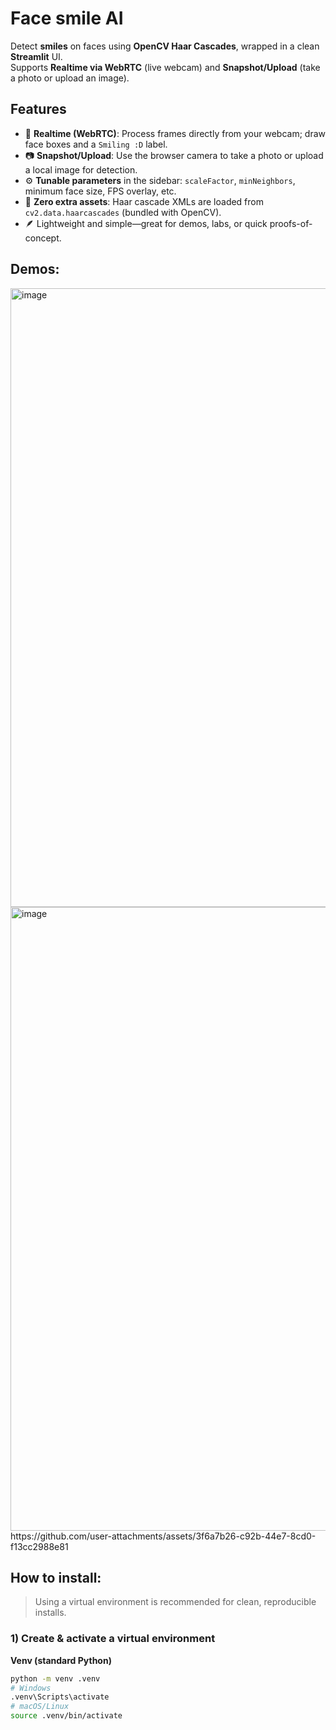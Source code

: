# Face smile AI

Detect **smiles** on faces using **OpenCV Haar Cascades**, wrapped in a clean **Streamlit** UI.  
Supports **Realtime via WebRTC** (live webcam) and **Snapshot/Upload** (take a photo or upload an image).

## Features

- 🔴 **Realtime (WebRTC)**: Process frames directly from your webcam; draw face boxes and a `Smiling :D` label.
- 📷 **Snapshot/Upload**: Use the browser camera to take a photo or upload a local image for detection.
- ⚙️ **Tunable parameters** in the sidebar: `scaleFactor`, `minNeighbors`, minimum face size, FPS overlay, etc.
- 🧱 **Zero extra assets**: Haar cascade XMLs are loaded from `cv2.data.haarcascades` (bundled with OpenCV).
- 🪶 Lightweight and simple—great for demos, labs, or quick proofs-of-concept.

## Demos:

<img width="1919" height="990" alt="image" src="https://github.com/user-attachments/assets/65c6c208-5d6a-4fed-83ac-f00a5ccfb196" />
<img width="1919" height="998" alt="image" src="https://github.com/user-attachments/assets/e980ff72-9216-43c0-af92-b73026276ef0" />
https://github.com/user-attachments/assets/3f6a7b26-c92b-44e7-8cd0-f13cc2988e81


## How to install:

> Using a virtual environment is recommended for clean, reproducible installs.

### 1) Create & activate a virtual environment

**Venv (standard Python)**
```bash
python -m venv .venv
# Windows
.venv\Scripts\activate
# macOS/Linux
source .venv/bin/activate
